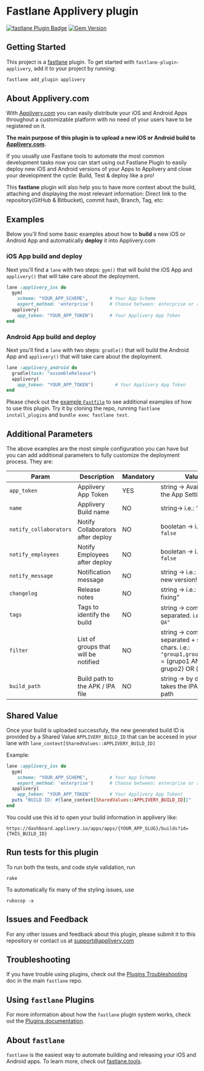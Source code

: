 # Fastlane Applivery plugin

[![fastlane Plugin Badge](https://rawcdn.githack.com/fastlane/fastlane/master/fastlane/assets/plugin-badge.svg)](https://rubygems.org/gems/fastlane-plugin-applivery)
[![Gem Version](https://badge.fury.io/rb/fastlane-plugin-applivery.svg)](https://badge.fury.io/rb/fastlane-plugin-applivery)

## Getting Started

This project is a [fastlane](https://github.com/fastlane/fastlane) plugin. To get started with `fastlane-plugin-applivery`, add it to your project by running:

```bash
fastlane add_plugin applivery
```

## About Applivery.com

With [Applivery.com](https://www.applivery.com) you can easily distribute your iOS and Android Apps throughout a customizable platform with no need of your users have to be registered on it.

**The main purpose of this plugin is to upload a new iOS or Android build to [Applivery.com](https://www.applivery.com).**

If you usually use Fastlane tools to automate the most common development tasks now you can start using out Fastlane Plugin to easily deploy new iOS and Android versions of your Apps to Applivery and close your development the cycle: Build, Test & deploy like a pro!

This **fastlane** plugin will also help you to have more context about the build, attaching and displaying the most relevant information: Direct link to the repository(GitHub & Bitbucket), commit hash, Branch, Tag, etc:

<!--![List of builds](http://www.applivery.com/wp-content/uploads/2016/08/BuildsList.png)-->
<!--![Build details](http://www.applivery.com/wp-content/uploads/2016/08/BuilInfo.png)-->

## Examples

Below you'll find some basic examples about how to **build** a new iOS or Android App and automatically **deploy** it into Applivery.com

### iOS App build and deploy
Next you'll find a `lane` with two steps: `gym()` that will build the iOS App and `applivery()` that will take care about the deployment.

```ruby
lane :applivery_ios do
  gym(
    scheme: "YOUR_APP_SCHEME",        # Your App Scheme
    export_method: 'enterprise')      # Choose between: enterprise or ad-hoc`
  applivery(
    app_token: "YOUR_APP_TOKEN")      # Your Applivery App Token
end
```

### Android App build and deploy
Next you'll find a `lane` with two steps: `gradle()` that will build the Android App and `applivery()` that will take care about the deployment.

```ruby
lane :applivery_android do
  gradle(task: "assembleRelease")
  applivery(
    app_token: "YOUR_APP_TOKEN")        # Your Applivery App Token
end
```

Please check out the [example `Fastfile`](fastlane/Fastfile) to see additional examples of how to use this plugin. Try it by cloning the repo, running `fastlane install_plugins` and `bundle exec fastlane test`. 

## Additional Parameters
The above examples are the most simple configuration you can have but you can add additional parameters to fully customize the deployment process. They are:

| Param                    | Description                          | Mandatory | Values       |
|--------------------------|--------------------------------------|-----------|--------------|
| `app_token`              | Applivery App Token                  | YES       | string -> Available in the App Settings |
| `name`                   | Applivery Build name                 | NO        | string-> i.e.: "RC 1.0"       |
| `notify_collaborators`   | Notify Collaborators after deploy    | NO        | booletan -> i.e.: `true` / `false` |
| `notify_employees`       | Notify Employees after deploy        | NO        | booletan -> i.e.: `true` / `false` |
| `notify_message`         | Notification message                 | NO        | string -> i.e.: "Enjoy the new version!" |
| `changelog`              | Release notes                        | NO        | string -> i.e.: "Bug fixing"       |
| `tags`                   | Tags to identify the build           | NO        | string -> comma separated. i.e.: `"RC1, QA"` |
| `filter`                 | List of groups that will be notified | NO        | string -> comma separated + special chars. i.e.: `"group1,group2\|group3"` =  (grupo1 AND grupo2) OR (grupo3) |
| `build_path`             | Build path to the APK / IPA file     | NO        | string -> by default it takes the IPA/APK build path |

## Shared Value
Once your build is uploaded successfuly, the new generated build ID is provided by a Shared Value `APPLIVERY_BUILD_ID` that can be accesed in your lane with `lane_context[SharedValues::APPLIVERY_BUILD_ID]`

Example:

```ruby
lane :applivery_ios do
  gym(
    scheme: "YOUR_APP_SCHEME",        # Your App Scheme
    export_method: 'enterprise')      # Choose between: enterprise or ad-hoc
  applivery(
    app_token: "YOUR_APP_TOKEN"       # Your Applivery App Token)
  puts "BUILD ID: #{lane_context[SharedValues::APPLIVERY_BUILD_ID]}"
end
```

You could use this id to open your build information in applivery like:

```
https://dashboard.applivery.io/apps/apps/{YOUR_APP_SLUG}/builds?id={THIS_BUILD_ID}
```

## Run tests for this plugin

To run both the tests, and code style validation, run

```
rake
```

To automatically fix many of the styling issues, use 
```
rubocop -a
```

## Issues and Feedback

For any other issues and feedback about this plugin, please submit it to this repository or contact us at [support@applivery.com](mailto:support@applivery.com)

## Troubleshooting

If you have trouble using plugins, check out the [Plugins Troubleshooting](https://github.com/fastlane/fastlane/blob/master/fastlane/docs/PluginsTroubleshooting.md) doc in the main `fastlane` repo.

## Using `fastlane` Plugins

For more information about how the `fastlane` plugin system works, check out the [Plugins documentation](https://github.com/fastlane/fastlane/blob/master/fastlane/docs/Plugins.md).

## About `fastlane`

`fastlane` is the easiest way to automate building and releasing your iOS and Android apps. To learn more, check out [fastlane.tools](https://fastlane.tools).
